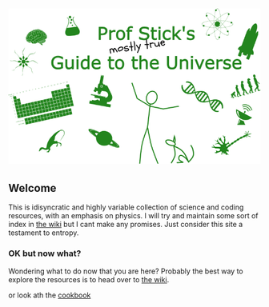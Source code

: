 # ![Prof Stick's Guide to the Universe](./media/G2Ulogo_v1_1.png)

## Welcome

This is idisyncratic and highly variable collection of science and coding resources, with an emphasis on physics. I will try and maintain some sort of index in [the wiki](https://github.com/ProfStick/psg2u/wiki) but I cant make any promises. Just consider this site a testament to entropy.

### OK but now what?

Wondering what to do now that you are here? Probably the best way to explore the resources is to head over to [the wiki](https://github.com/ProfStick/psg2u/wiki).
 
 or look ath the [cookbook](./Physics/physics_latex_cookbook.md)
